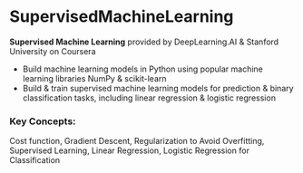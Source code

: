 # SupervisedMachineLearning
__Supervised Machine Learning__ provided by DeepLearning.AI &amp; Stanford University on Coursera

- Build machine learning models in Python using popular machine learning libraries NumPy & scikit-learn
- Build & train supervised machine learning models for prediction & binary classification tasks, including linear regression & logistic regression

### Key Concepts:

Cost function, Gradient Descent, Regularization to Avoid Overfitting, Supervised Learning, Linear Regression, Logistic Regression for Classification
